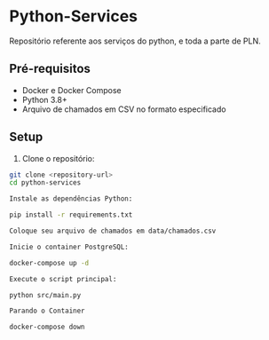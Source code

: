 # Python-Services
Repositório referente aos serviços do python, e toda a parte de PLN.

## Pré-requisitos
- Docker e Docker Compose
- Python 3.8+
- Arquivo de chamados em CSV no formato especificado

## Setup

1. Clone o repositório:
```bash
git clone <repository-url>
cd python-services

Instale as dependências Python:

pip install -r requirements.txt

Coloque seu arquivo de chamados em data/chamados.csv

Inicie o container PostgreSQL:

docker-compose up -d

Execute o script principal:

python src/main.py

Parando o Container

docker-compose down